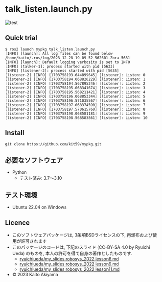 # talk_listen.launch.py
![test](https://github.com/kit59/mypkg/actions/workflows/test.yml/badge.svg)



## Quick trial
```
$ ros2 launch mypkg talk_listen.launch.py
[INFO] [launch]: All log files can be found below /home/kaito/.ros/log/2023-12-28-19-09-52-562601-Zora-5631
[INFO] [launch]: Default logging verbosity is set to INFO
[INFO] [talker-1]: process started with pid [5633]
[INFO] [listener-2]: process started with pid [5635]
[listener-2] [INFO] [1703758193.644899645] [listener]: Listen: 0
[listener-2] [INFO] [1703758194.068820229] [listener]: Listen: 1
[listener-2] [INFO] [1703758194.567895246] [listener]: Listen: 2
[listener-2] [INFO] [1703758195.068341674] [listener]: Listen: 3
[listener-2] [INFO] [1703758195.568211421] [listener]: Listen: 4
[listener-2] [INFO] [1703758196.068853344] [listener]: Listen: 5
[listener-2] [INFO] [1703758196.571035567] [listener]: Listen: 6
[listener-2] [INFO] [1703758197.068374590] [listener]: Listen: 7
[listener-2] [INFO] [1703758197.570615760] [listener]: Listen: 8
[listener-2] [INFO] [1703758198.068581181] [listener]: Listen: 9
[listener-2] [INFO] [1703758198.568583861] [listener]: Listen: 10 
```

## Install
```
git clone https://github.com/kit59/mypkg.git
```

## 必要なソフトウェア
* Python
  * テスト済み: 3.7～3.10

## テスト環境
* Ubuntu 22.04 on Windows

## Licence
* このソフトウェアパッケージは, 3条項BSDライセンスの下, 再頒布および使用が許可されます 
* このパッケージのコードは, 下記のスライド (CC-BY-SA 4.0 by Ryuichi Ueda) のものを, 本人の許可を得て自身の著作としたものです.
    * [ryuichiueda/my_slides robosys_2022 lesson8.md](https://github.com/ryuichiueda/my_slides/blob/master/robosys_2022/lesson8.md)
    * [ryuichiueda/my_slides robosys_2022 lesson9.md](https://github.com/ryuichiueda/my_slides/blob/master/robosys_2022/lesson9.md)
    * [ryuichiueda/my_slides robosys_2022 lesson11.md](https://github.com/ryuichiueda/my_slides/blob/master/robosys_2022/lesson11.md)
* © 2023 Kaito Akiyama

